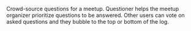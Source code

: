 Crowd-source questions for a meetup. Questioner helps the meetup organizer prioritize
questions to be answered. Other users can vote on asked questions and they bubble to the top
or bottom of the log.